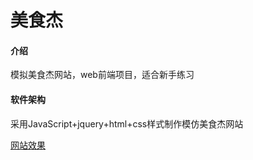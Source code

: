 # 美食杰

#### 介绍
模拟美食杰网站，web前端项目，适合新手练习

#### 软件架构
采用JavaScript+jquery+html+css样式制作模仿美食杰网站

[网站效果](http://food.youis.top/)

